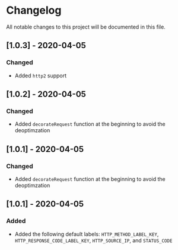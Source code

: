# Changelog

All notable changes to this project will be documented in this file.

## [1.0.3] - 2020-04-05

### Changed

- Added `http2` support

## [1.0.2] - 2020-04-05

### Changed

- Added `decorateRequest` function at the beginning to avoid the deoptimzation

## [1.0.1] - 2020-04-05

### Changed

- Added `decorateRequest` function at the beginning to avoid the deoptimzation

## [1.0.1] - 2020-04-05

### Added

- Added the following default labels: `HTTP_METHOD_LABEL_KEY`, `HTTP_RESPONSE_CODE_LABEL_KEY`, `HTTP_SOURCE_IP`, and `STATUS_CODE`
